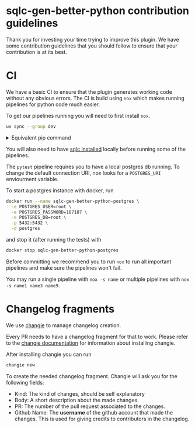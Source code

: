 # sqlc-gen-better-python contribution guidelines

Thank you for investing your time trying to improve this plugin. We have some contribution guidelines
that you should follow to ensure that your contribution is at its best.

# CI

We have a basic CI to ensure that the plugin generates working code without any obvious errors.
The CI is build using `nox` which makes running pipelines for python code much easier.

To get our pipelines running you will need to first install `nox`.

```bash
uv sync --group dev
```

<details>
    <summary>Equivalent pip command</summary>
    
```bash
pip install 'nox[uv]'
```
</details>

You will also need to have [sqlc installed](https://docs.sqlc.dev/en/latest/overview/install.html) locally before running some of the pipelines.

The `pytest` pipeline requires you to have a local postgres db running. To change the default connection URI,
nox looks for a `POSTGRES_URI` enviourment variable.

To start a postgres instance with docker, run

```bash
docker run --name sqlc-gen-better-python-postgres \
  -e POSTGRES_USER=root \
  -e POSTGRES_PASSWORD=187187 \
  -e POSTGRES_DB=root \
  -p 5432:5432 \
  -d postgres
```

and stop it (after running the tests) with

```bash
docker stop sqlc-gen-better-python-postgres
```

Before committing we recommend you to run `nox` to run all important pipelines and make sure the pipelines won't fail.

You may run a single pipeline with `nox -s name` or multiple pipelines with `nox -s name1 name3 name9`.

# Changelog fragments

We use [changie](https://changie.dev/) to manage changelog creation.

Every PR needs to have a changelog fragment for that to work.
Please refer to the [changie documentation](https://changie.dev/guide/installation/) for information about installing changie.

After installing changie you can run

```cmd
changie new
```

To create the needed changelog fragment. Changie will ask you for the following fields:

- Kind: The kind of changes, should be self explanatory
- Body: A short description about the made changes.
- PR: The number of the pull request associated to the changes.
- Github Name: The **username** of the github account that made the changes. This is used for giving credits to contributors in the changelog.
